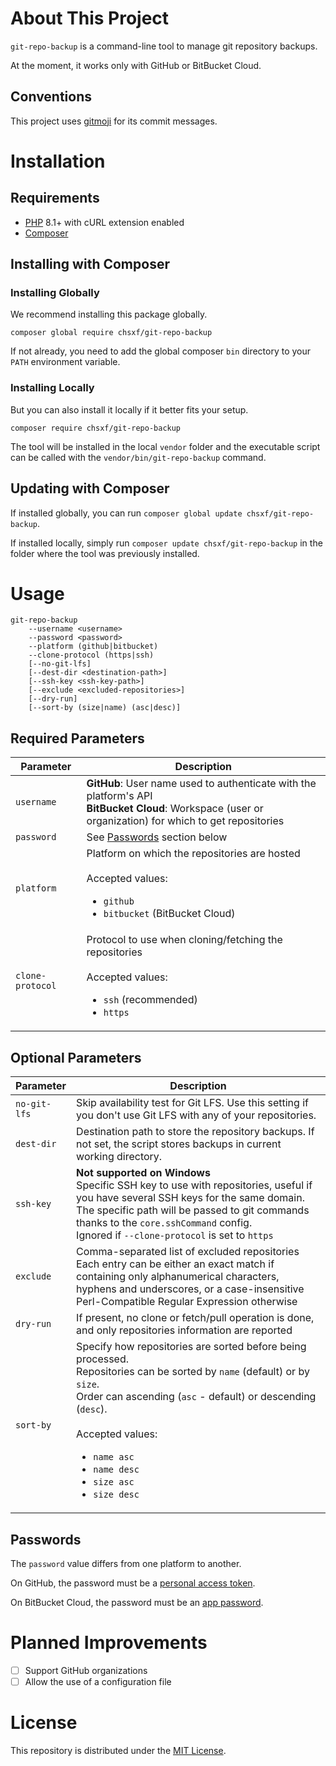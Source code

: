 # About This Project

`git-repo-backup` is a command-line tool to manage git repository backups.

At the moment, it works only with GitHub or BitBucket Cloud.

## Conventions

This project uses [gitmoji](https://gitmoji.dev) for its commit messages.

# Installation

## Requirements

- [PHP](https://www.php.net/) 8.1+ with cURL extension enabled
- [Composer](https://getcomposer.org)

## Installing with Composer

### Installing Globally

We recommend installing this package globally.

```
composer global require chsxf/git-repo-backup
```

If not already, you need to add the global composer `bin` directory to your `PATH` environment variable.

### Installing Locally

But you can also install it locally if it better fits your setup.

```
composer require chsxf/git-repo-backup
```

The tool will be installed in the local `vendor` folder and the executable script can be called with the `vendor/bin/git-repo-backup` command.

## Updating with Composer

If installed globally, you can run `composer global update chsxf/git-repo-backup`.

If installed locally, simply run `composer update chsxf/git-repo-backup` in the folder where the tool was previously installed.

# Usage

```
git-repo-backup
    --username <username>
    --password <password>
    --platform (github|bitbucket)
    --clone-protocol (https|ssh)
    [--no-git-lfs]
    [--dest-dir <destination-path>]
    [--ssh-key <ssh-key-path>]
    [--exclude <excluded-repositories>]
    [--dry-run]
    [--sort-by (size|name) (asc|desc)]
```

## Required Parameters

| Parameter        | Description                                                                                                                                               |
| ---------------- | --------------------------------------------------------------------------------------------------------------------------------------------------------- |
| `username`       | **GitHub**: User name used to authenticate with the platform's API<br>**BitBucket Cloud**: Workspace (user or organization) for which to get repositories |
| `password`       | See [Passwords](#passwords) section below                                                                                                                 |
| `platform`       | Platform on which the repositories are hosted<br><br>Accepted values:<br><ul><li>`github`</li><li>`bitbucket` (BitBucket Cloud)</li></ul>                 |
| `clone-protocol` | Protocol to use when cloning/fetching the repositories<br><br>Accepted values:<br><ul><li>`ssh` (recommended)</li><li>`https`</li></ul>                   |

## Optional Parameters

| Parameter    | Description                                                                                                                                                                                                                                                                                                     |
| ------------ | --------------------------------------------------------------------------------------------------------------------------------------------------------------------------------------------------------------------------------------------------------------------------------------------------------------- |
| `no-git-lfs` | Skip availability test for Git LFS. Use this setting if you don't use Git LFS with any of your repositories.                                                                                                                                                                                                    |
| `dest-dir`   | Destination path to store the repository backups. If not set, the script stores backups in current working directory.                                                                                                                                                                                           |
| `ssh-key`    | **Not supported on Windows**<br>Specific SSH key to use with repositories, useful if you have several SSH keys for the same domain.<br>The specific path will be passed to git commands thanks to the `core.sshCommand` config.<br>Ignored if `--clone-protocol` is set to `https`                              |
| `exclude`    | Comma-separated list of excluded repositories<br>Each entry can be either an exact match if containing only alphanumerical characters, hyphens and underscores, or a case-insensitive Perl-Compatible Regular Expression otherwise                                                                              |
| `dry-run`    | If present, no clone or fetch/pull operation is done, and only repositories information are reported                                                                                                                                                                                                            |
| `sort-by`    | Specify how repositories are sorted before being processed.<br>Repositories can be sorted by `name` (default) or by `size`.<br>Order can ascending (`asc` - default) or descending (`desc`).<br><br>Accepted values:<br><ul><li>`name asc`</li><li>`name desc`</li><li>`size asc`</li><li>`size desc`</li></ul> |

## Passwords

The `password` value differs from one platform to another.

On GitHub, the password must be a [personal access token](https://docs.github.com/en/authentication/keeping-your-account-and-data-secure/creating-a-personal-access-token).

On BitBucket Cloud, the password must be an [app password](https://bitbucket.org/account/settings/app-passwords/).

# Planned Improvements

- [ ] Support GitHub organizations
- [ ] Allow the use of a configuration file

# License

This repository is distributed under the [MIT License](LICENSE).
